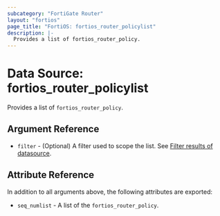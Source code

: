 ```yaml
---
subcategory: "FortiGate Router"
layout: "fortios"
page_title: "FortiOS: fortios_router_policylist"
description: |-
  Provides a list of fortios_router_policy.
---
```


# Data Source: fortios_router_policylist
Provides a list of `fortios_router_policy`.

## Argument Reference

* `filter` - (Optional) A filter used to scope the list. See [Filter results of datasource](https://registry.terraform.io/providers/fortinetdev/fortios/latest/docs/guides/fgt_filter).

## Attribute Reference

In addition to all arguments above, the following attributes are exported:

* `seq_numlist` -  A list of the `fortios_router_policy`.
